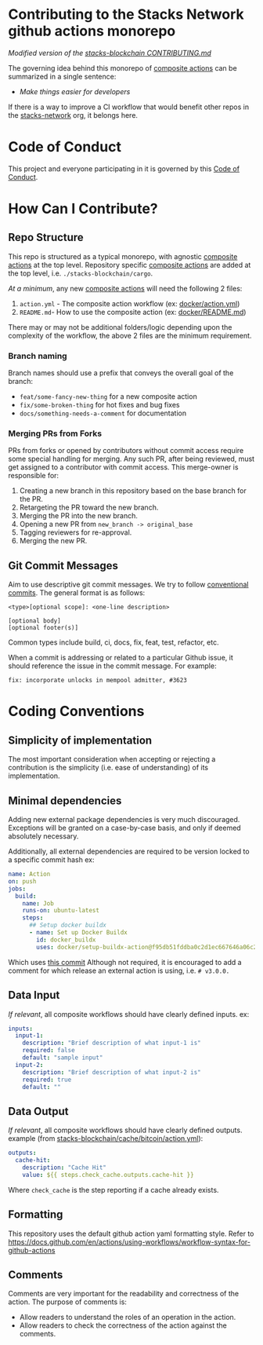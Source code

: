 # Contributing to the Stacks Network github actions monorepo

_Modified version of the [stacks-blockchain CONTRIBUTING.md](https://github.com/stacks-network/stacks-blockchain/blob/master/CONTRIBUTING.md)_

The governing idea behind this monorepo of [composite actions](https://docs.github.com/en/actions/creating-actions/creating-a-composite-action) can be summarized in a single sentence:

- _Make things easier for developers_

If there is a way to improve a CI workflow that would benefit other repos in the [stacks-network](https://github.com/stacks-network) org, it belongs here.

# Code of Conduct

This project and everyone participating in it is governed by this [Code of Conduct](./CODE_OF_CONDUCT.md).

# How Can I Contribute?

## Repo Structure

This repo is structured as a typical monorepo, with agnostic [composite actions](https://docs.github.com/en/actions/creating-actions/creating-a-composite-action) at the top level.
Repository specific [composite actions](https://docs.github.com/en/actions/creating-actions/creating-a-composite-action) are added at the top level, i.e. `./stacks-blockchain/cargo`.

_At a minimum_, any new [composite actions](https://docs.github.com/en/actions/creating-actions/creating-a-composite-action) will need the following 2 files:

1. `action.yml` - The composite action workflow (ex: [docker/action.yml](./docker/action.yml))
2. `README.md`- How to use the composite action (ex: [docker/README.md](./docker/README.md))

There may or may not be additional folders/logic depending upon the complexity of the workflow, the above 2 files are the minimum requirement.

### Branch naming

Branch names should use a prefix that conveys the overall goal of the branch:

- `feat/some-fancy-new-thing` for a new composite action
- `fix/some-broken-thing` for hot fixes and bug fixes
- `docs/something-needs-a-comment` for documentation

### Merging PRs from Forks

PRs from forks or opened by contributors without commit access require
some special handling for merging. Any such PR, after being reviewed,
must get assigned to a contributor with commit access. This merge-owner
is responsible for:

1. Creating a new branch in this repository based on the base branch
   for the PR.
2. Retargeting the PR toward the new branch.
3. Merging the PR into the new branch.
4. Opening a new PR from `new_branch -> original_base`
5. Tagging reviewers for re-approval.
6. Merging the new PR.

## Git Commit Messages

Aim to use descriptive git commit messages. We try to follow [conventional commits](https://www.conventionalcommits.org/en/v1.0.0/).
The general format is as follows:

```
<type>[optional scope]: <one-line description>

[optional body]
[optional footer(s)]
```

Common types include build, ci, docs, fix, feat, test, refactor, etc.

When a commit is addressing or related to a particular Github issue, it
should reference the issue in the commit message. For example:

```
fix: incorporate unlocks in mempool admitter, #3623
```

# Coding Conventions

## Simplicity of implementation

The most important consideration when accepting or rejecting a contribution is
the simplicity (i.e. ease of understanding) of its implementation.

## Minimal dependencies

Adding new external package dependencies is very much discouraged. Exceptions will be
granted on a case-by-case basis, and only if deemed absolutely necessary.

Additionally, all external dependencies are required to be version locked to a specific commit hash
ex:

```yaml
name: Action
on: push
jobs:
  build:
    name: Job
    runs-on: ubuntu-latest
    steps:
      ## Setup docker buildx
      - name: Set up Docker Buildx
        id: docker_buildx
        uses: docker/setup-buildx-action@f95db51fddba0c2d1ec667646a06c2ce06100226 # v3.0.0
```

Which uses [this commit](https://github.com/docker/setup-buildx-action/commit/f95db51fddba0c2d1ec667646a06c2ce06100226)
Although not required, it is encouraged to add a comment for which release an external action is using, i.e. `# v3.0.0.`

## Data Input

_If relevant_, all composite workflows should have clearly defined inputs.
ex:

```yaml
inputs:
  input-1:
    description: "Brief description of what input-1 is"
    required: false
    default: "sample input"
  input-2:
    description: "Brief description of what input-2 is"
    required: true
    default: ""
```

## Data Output

_If relevant_, all composite workflows should have clearly defined outputs.
example (from [stacks-blockchain/cache/bitcoin/action.yml](./stacks-blockchain/cache/bitcoin/action.yml)):

```yaml
outputs:
  cache-hit:
    description: "Cache Hit"
    value: ${{ steps.check_cache.outputs.cache-hit }}
```

Where `check_cache` is the step reporting if a cache already exists.

## Formatting

This repository uses the default github action yaml formatting style. Refer to https://docs.github.com/en/actions/using-workflows/workflow-syntax-for-github-actions

## Comments

Comments are very important for the readability and correctness of the action. The purpose of comments is:

- Allow readers to understand the roles of an operation in the action.
- Allow readers to check the correctness of the action against the comments.
